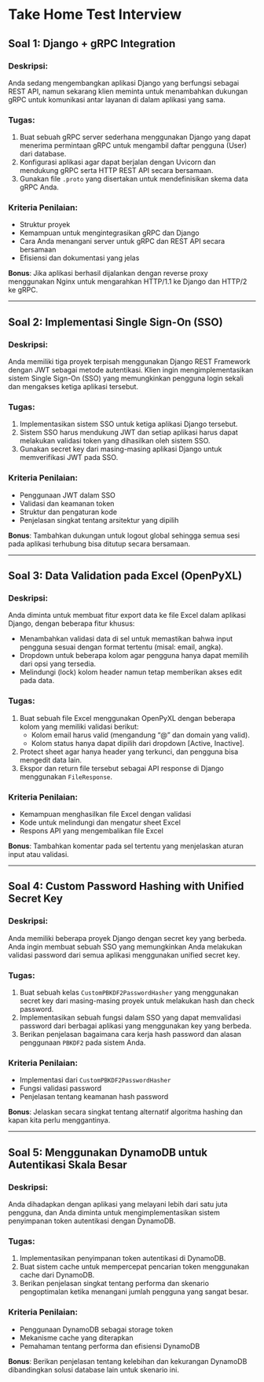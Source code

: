 # Take Home Test Interview

## Soal 1: Django + gRPC Integration

### Deskripsi:
Anda sedang mengembangkan aplikasi Django yang berfungsi sebagai REST API, namun sekarang klien meminta untuk menambahkan dukungan gRPC untuk komunikasi antar layanan di dalam aplikasi yang sama.

### Tugas:
1. Buat sebuah gRPC server sederhana menggunakan Django yang dapat menerima permintaan gRPC untuk mengambil daftar pengguna (User) dari database.
2. Konfigurasi aplikasi agar dapat berjalan dengan Uvicorn dan mendukung gRPC serta HTTP REST API secara bersamaan.
3. Gunakan file `.proto` yang disertakan untuk mendefinisikan skema data gRPC Anda.

### Kriteria Penilaian:
- Struktur proyek
- Kemampuan untuk mengintegrasikan gRPC dan Django
- Cara Anda menangani server untuk gRPC dan REST API secara bersamaan
- Efisiensi dan dokumentasi yang jelas

**Bonus**: Jika aplikasi berhasil dijalankan dengan reverse proxy menggunakan Nginx untuk mengarahkan HTTP/1.1 ke Django dan HTTP/2 ke gRPC.

---

## Soal 2: Implementasi Single Sign-On (SSO)

### Deskripsi:
Anda memiliki tiga proyek terpisah menggunakan Django REST Framework dengan JWT sebagai metode autentikasi. Klien ingin mengimplementasikan sistem Single Sign-On (SSO) yang memungkinkan pengguna login sekali dan mengakses ketiga aplikasi tersebut.

### Tugas:
1. Implementasikan sistem SSO untuk ketiga aplikasi Django tersebut.
2. Sistem SSO harus mendukung JWT dan setiap aplikasi harus dapat melakukan validasi token yang dihasilkan oleh sistem SSO.
3. Gunakan secret key dari masing-masing aplikasi Django untuk memverifikasi JWT pada SSO.

### Kriteria Penilaian:
- Penggunaan JWT dalam SSO
- Validasi dan keamanan token
- Struktur dan pengaturan kode
- Penjelasan singkat tentang arsitektur yang dipilih

**Bonus**: Tambahkan dukungan untuk logout global sehingga semua sesi pada aplikasi terhubung bisa ditutup secara bersamaan.

---

## Soal 3: Data Validation pada Excel (OpenPyXL)

### Deskripsi:
Anda diminta untuk membuat fitur export data ke file Excel dalam aplikasi Django, dengan beberapa fitur khusus:
- Menambahkan validasi data di sel untuk memastikan bahwa input pengguna sesuai dengan format tertentu (misal: email, angka).
- Dropdown untuk beberapa kolom agar pengguna hanya dapat memilih dari opsi yang tersedia.
- Melindungi (lock) kolom header namun tetap memberikan akses edit pada data.

### Tugas:
1. Buat sebuah file Excel menggunakan OpenPyXL dengan beberapa kolom yang memiliki validasi berikut:
   - Kolom email harus valid (mengandung “@” dan domain yang valid).
   - Kolom status hanya dapat dipilih dari dropdown [Active, Inactive].
2. Protect sheet agar hanya header yang terkunci, dan pengguna bisa mengedit data lain.
3. Ekspor dan return file tersebut sebagai API response di Django menggunakan `FileResponse`.

### Kriteria Penilaian:
- Kemampuan menghasilkan file Excel dengan validasi
- Kode untuk melindungi dan mengatur sheet Excel
- Respons API yang mengembalikan file Excel

**Bonus**: Tambahkan komentar pada sel tertentu yang menjelaskan aturan input atau validasi.

---

## Soal 4: Custom Password Hashing with Unified Secret Key

### Deskripsi:
Anda memiliki beberapa proyek Django dengan secret key yang berbeda. Anda ingin membuat sebuah SSO yang memungkinkan Anda melakukan validasi password dari semua aplikasi menggunakan unified secret key.

### Tugas:
1. Buat sebuah kelas `CustomPBKDF2PasswordHasher` yang menggunakan secret key dari masing-masing proyek untuk melakukan hash dan check password.
2. Implementasikan sebuah fungsi dalam SSO yang dapat memvalidasi password dari berbagai aplikasi yang menggunakan key yang berbeda.
3. Berikan penjelasan bagaimana cara kerja hash password dan alasan penggunaan `PBKDF2` pada sistem Anda.

### Kriteria Penilaian:
- Implementasi dari `CustomPBKDF2PasswordHasher`
- Fungsi validasi password
- Penjelasan tentang keamanan hash password

**Bonus**: Jelaskan secara singkat tentang alternatif algoritma hashing dan kapan kita perlu menggantinya.

---

## Soal 5: Menggunakan DynamoDB untuk Autentikasi Skala Besar

### Deskripsi:
Anda dihadapkan dengan aplikasi yang melayani lebih dari satu juta pengguna, dan Anda diminta untuk mengimplementasikan sistem penyimpanan token autentikasi dengan DynamoDB.

### Tugas:
1. Implementasikan penyimpanan token autentikasi di DynamoDB.
2. Buat sistem cache untuk mempercepat pencarian token menggunakan cache dari DynamoDB.
3. Berikan penjelasan singkat tentang performa dan skenario pengoptimalan ketika menangani jumlah pengguna yang sangat besar.

### Kriteria Penilaian:
- Penggunaan DynamoDB sebagai storage token
- Mekanisme cache yang diterapkan
- Pemahaman tentang performa dan efisiensi DynamoDB

**Bonus**: Berikan penjelasan tentang kelebihan dan kekurangan DynamoDB dibandingkan solusi database lain untuk skenario ini.
